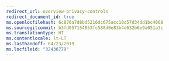 ```yaml
---
redirect_url: overview-privacy-controls
redirect_document_id: true
ms.openlocfilehash: 6c870a7d8bd5216dc675acc10d57d34dd1bc4068
ms.sourcegitcommit: b3fd057154853fc588d0e83b4d632b6e9a051a3c
ms.translationtype: HT
ms.contentlocale: lt-LT
ms.lasthandoff: 04/23/2019
ms.locfileid: "32436779"
---
```

